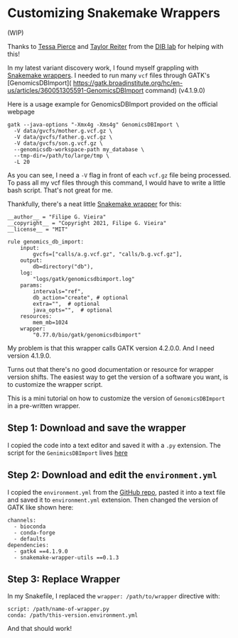 # Customizing Snakemake Wrappers
(WIP)

Thanks to [Tessa Pierce](https://bluegenes.github.io/On-Snakemake-and-Wrappers-for-workflows/) and [Taylor Reiter](https://taylorreiter.github.io/) from the [DIB lab](http://ivory.idyll.org/lab/) for helping with this!


In my latest variant discovery work, I found myself grappling with [Snakemake wrappers](https://snakemake-wrappers.readthedocs.io/en/stable/). I needed to run many `vcf` files through GATK's [GenomicsDBImport]( https://gatk.broadinstitute.org/hc/en-us/articles/360051305591-GenomicsDBImport command) (v4.1.9.0)

Here is a usage example for GenomicsDBImport provided on the official webpage

```
gatk --java-options "-Xmx4g -Xms4g" GenomicsDBImport \
  -V data/gvcfs/mother.g.vcf.gz \
  -V data/gvcfs/father.g.vcf.gz \
  -V data/gvcfs/son.g.vcf.gz \
  --genomicsdb-workspace-path my_database \
  --tmp-dir=/path/to/large/tmp \
  -L 20
```
As you can see, I need a `-V` flag in front of each `vcf.gz` file being processed. To pass all my vcf files through this command, I would have to write a little bash script. That's not great for me.

Thankfully, there's a neat little [Snakemake wrapper](https://github.com/snakemake/snakemake-wrappers/tree/master/bio/gatk/genomicsdbimport) for this:

```
__author__ = "Filipe G. Vieira"
__copyright__ = "Copyright 2021, Filipe G. Vieira"
__license__ = "MIT"

rule genomics_db_import:
    input:
        gvcfs=["calls/a.g.vcf.gz", "calls/b.g.vcf.gz"],
    output:
        db=directory("db"),
    log:
        "logs/gatk/genomicsdbimport.log"
    params:
        intervals="ref",
        db_action="create", # optional
        extra="",  # optional
        java_opts="",  # optional
    resources:
        mem_mb=1024
    wrapper:
        "0.77.0/bio/gatk/genomicsdbimport"
```

My problem is that this wrapper calls GATK version 4.2.0.0. And I need version 4.1.9.0.

Turns out that there's no good documentation or resource for wrapper version shifts. The easiest way to get the version of a software you want, is to customize the wrapper script.

This is a mini tutorial on how to customize the version of `GenomicsDBImport` in a pre-written wrapper.

## Step 1: Download and save the wrapper

I copied the code into a text editor and saved it with a `.py` extension. The script for the `GenimicsDBImport` lives [here](https://github.com/snakemake/snakemake-wrappers/blob/master/bio/gatk/genomicsdbimport/wrapper.py)

## Step 2: Download and edit the `environment.yml`
I copied the `environment.yml` from the [GitHub repo](https://github.com/snakemake/snakemake-wrappers/blob/master/bio/gatk/genomicsdbimport/environment.yaml), pasted it into a text file and saved it to `environment.yml` extension. Then changed the version of GATK like shown here:

```
channels:
  - bioconda
  - conda-forge
  - defaults
dependencies:
  - gatk4 ==4.1.9.0
  - snakemake-wrapper-utils ==0.1.3
```

## Step 3: Replace Wrapper

In my Snakefile, I replaced the `wrapper: /path/to/wrapper` directive with:

```
script: /path/name-of-wrapper.py
conda: /path/this-version.environment.yml
```

And that should work!
